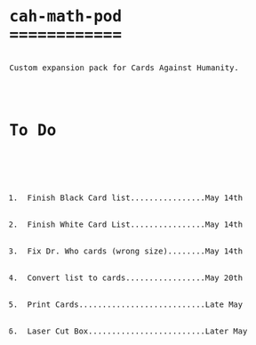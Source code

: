 <PRE>
<H1>
cah-math-pod
============
</H1>
Custom expansion pack for Cards Against Humanity.

<h1>
To Do
</h1>

<OL>
  <LI> Finish Black Card list................May 14th </LI>
  <LI> Finish White Card List................May 14th </LI>
  <LI> Fix Dr. Who cards (wrong size)........May 14th </LI>
  <LI> Convert list to cards.................May 20th </LI>
  <LI> Print Cards...........................Late May </LI>
  <LI> Laser Cut Box.........................Later May</LI>
</PRE>
